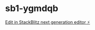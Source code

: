 # sb1-ygmdqb

[Edit in StackBlitz next generation editor ⚡️](https://stackblitz.com/~/github.com/jalsmida321/sb1-ygmdqb)